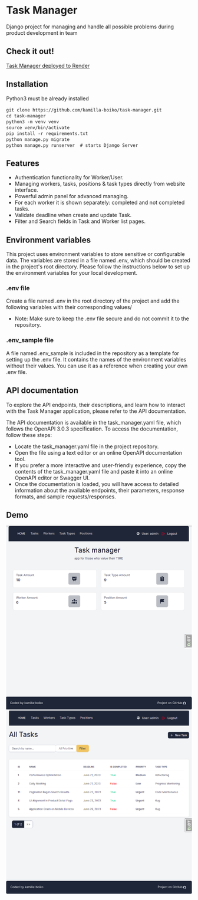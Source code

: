 # Task Manager

Django project for managing and handle all possible problems during product development in team

## Check it out!

[Task Manager deployed to Render](LINK_TO_PROJECT)

## Installation

Python3 must be already installed

```shell
git clone https://github.com/kamilla-boiko/task-manager.git
cd task-manager
python3 -m venv venv
source venv/bin/activate
pip install -r requirements.txt
python manage.py migrate
python manage.py runserver  # starts Django Server
```

## Features

* Authentication functionality for Worker/User.
* Managing workers, tasks, positions & task types directly from website interface.
* Powerful admin panel for advanced managing.
* For each worker it is shown separately: completed and not completed tasks.
* Validate deadline when create and update Task.
* Filter and Search fields in Task and Worker list pages.

## Environment variables

This project uses environment variables to store sensitive or configurable data.
The variables are stored in a file named .env, which should be created in the
project's root directory.
Please follow the instructions below to set up the environment variables for your local development.

### .env file

Create a file named .env in the root directory of the project and add the following variables
with their corresponding values/
* Note: Make sure to keep the .env file secure and do not commit it to the repository.

### .env_sample file

A file named .env_sample is included in the repository as a template for setting up the .env file.
It contains the names of the environment variables without their values.
You can use it as a reference when creating your own .env file.

## API documentation

To explore the API endpoints, their descriptions, and learn how to interact with the Task Manager application, 
please refer to the API documentation.

The API documentation is available in the task_manager.yaml file, which follows the OpenAPI 3.0.3 specification. 
To access the documentation, follow these steps:

* Locate the task_manager.yaml file in the project repository.
* Open the file using a text editor or an online OpenAPI documentation tool.
* If you prefer a more interactive and user-friendly experience, copy the contents of the task_manager.yaml file 
and paste it into an online OpenAPI editor or Swagger UI.
* Once the documentation is loaded, you will have access to detailed information about the available endpoints, 
their parameters, response formats, and sample requests/responses.

## Demo

![Home Page Interface](demo_home.png)
![Website Interface](demo_page.png)